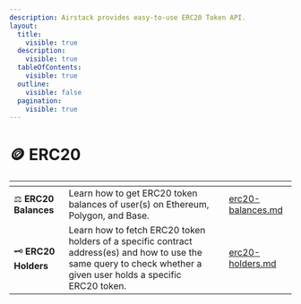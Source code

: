 ```yaml
---
description: Airstack provides easy-to-use ERC20 Token API.
layout:
  title:
    visible: true
  description:
    visible: true
  tableOfContents:
    visible: true
  outline:
    visible: false
  pagination:
    visible: true
---
```


# 🪙 ERC20

<table data-view="cards"><thead><tr><th></th><th></th><th></th><th data-hidden data-card-target data-type="content-ref"></th></tr></thead><tbody><tr><td><span data-gb-custom-inline data-tag="emoji" data-code="2696">⚖</span> <strong>ERC20 Balances</strong></td><td>Learn how to get ERC20 token balances of user(s) on Ethereum, Polygon, and Base.</td><td></td><td><a href="erc20-balances.md">erc20-balances.md</a></td></tr><tr><td><span data-gb-custom-inline data-tag="emoji" data-code="1f5dd">🗝</span> <strong>ERC20 Holders</strong></td><td>Learn how to fetch ERC20 token holders of a specific contract address(es) and how to use the same query to check whether a given user holds a specific ERC20 token.</td><td></td><td><a href="erc20-holders.md">erc20-holders.md</a></td></tr></tbody></table>
